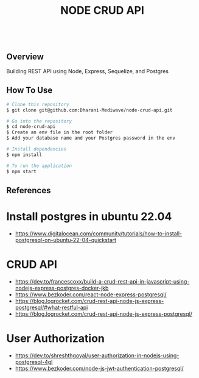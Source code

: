 <!--- md file preview shortcut key is shift + ctrl + V --->

<h1 align="center">
  <br>
  <p>NODE CRUD API</p>
  <br/>
</h1>

## Overview

Building REST API using Node, Express, Sequelize, and Postgres

## How To Use

```bash
# Clone this repository
$ git clone git@github.com:Dharani-Mediwave/node-crud-api.git

# Go into the repository
$ cd node-crud-api
$ Create an env file in the root folder
$ Add your database name and your Postgres password in the env

# Install dependencies
$ npm install

# To run the application
$ npm start

```

## References

# Install postgres in ubuntu 22.04

- https://www.digitalocean.com/community/tutorials/how-to-install-postgresql-on-ubuntu-22-04-quickstart

# CRUD API

- https://dev.to/francescoxx/build-a-crud-rest-api-in-javascript-using-nodejs-express-postgres-docker-jkb
- https://www.bezkoder.com/react-node-express-postgresql/
- https://blog.logrocket.com/crud-rest-api-node-js-express-postgresql/#what-restful-api
- https://blog.logrocket.com/crud-rest-api-node-js-express-postgresql/

# User Authorization

- https://dev.to/shreshthgoyal/user-authorization-in-nodejs-using-postgresql-4gl
- https://www.bezkoder.com/node-js-jwt-authentication-postgresql/
